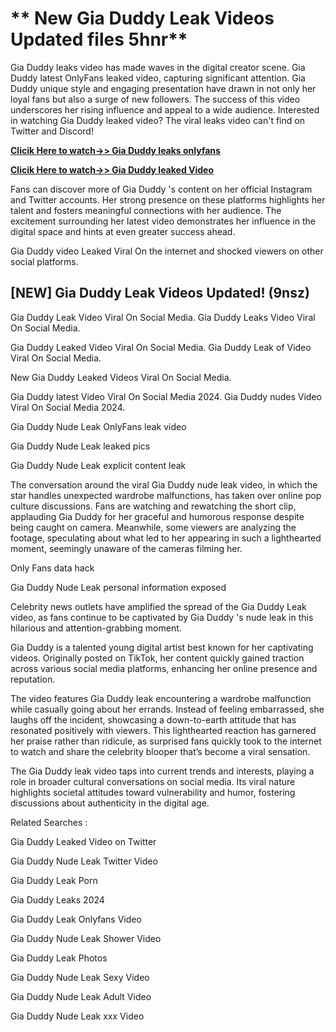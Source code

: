 
# ** New Gia Duddy  Leak Videos Updated files 5hnr** #

  Gia Duddy  leaks video has made waves in the digital creator scene.  Gia Duddy  latest OnlyFans leaked video, capturing significant attention.  Gia Duddy  unique style and engaging presentation have drawn in not only her loyal fans but also a surge of new followers. The success of this video underscores her rising influence and appeal to a wide audience. Interested in watching Gia Duddy  leaked video? The viral leaks video can't find on Twitter and Discord!

**[Clicik Here to watch->>  Gia Duddy  leaks onlyfans ](http://xflirt.top)**

**[Clicik Here to watch->>  Gia Duddy  leaked Video](http://xflirt.top)**

Fans can discover more of Gia Duddy 's content on her official Instagram and Twitter accounts. Her strong presence on these platforms highlights her talent and fosters meaningful connections with her audience. The excitement surrounding her latest video demonstrates her influence in the digital space and hints at even greater success ahead.

  Gia Duddy  video Leaked Viral On the internet and shocked viewers on other social platforms.

## [NEW] Gia Duddy  Leak Videos Updated!  (9nsz) ##

  Gia Duddy  Leak Video Viral On Social Media.  Gia Duddy  Leaks Video Viral On Social Media.

  Gia Duddy  Leaked Video Viral On Social Media.  Gia Duddy  Leak of Video Viral On Social Media.

New Gia Duddy  Leaked Videos Viral On Social Media.

  Gia Duddy  latest Video Viral On Social Media 2024.  Gia Duddy  nudes Video Viral On Social Media 2024.

  Gia Duddy  Nude Leak OnlyFans leak video

  Gia Duddy  Nude Leak leaked pics

  Gia Duddy  Nude Leak explicit content leak

The conversation around the viral Gia Duddy  nude leak video, in which the star handles unexpected wardrobe malfunctions, has taken over online pop culture discussions. Fans are watching and rewatching the short clip, applauding Gia Duddy  for her graceful and humorous response despite being caught on camera. Meanwhile, some viewers are analyzing the footage, speculating about what led to her appearing in such a lighthearted moment, seemingly unaware of the cameras filming her.

Only Fans data hack

  Gia Duddy  Nude Leak personal information exposed

Celebrity news outlets have amplified the spread of the Gia Duddy  Leak video, as fans continue to be captivated by Gia Duddy 's nude leak in this hilarious and attention-grabbing moment.

  Gia Duddy  is a talented young digital artist best known for her captivating videos. Originally posted on TikTok, her content quickly gained traction across various social media platforms, enhancing her online presence and reputation.

The video features Gia Duddy  leak encountering a wardrobe malfunction while casually going about her errands. Instead of feeling embarrassed, she laughs off the incident, showcasing a down-to-earth attitude that has resonated positively with viewers. This lighthearted reaction has garnered her praise rather than ridicule, as surprised fans quickly took to the internet to watch and share the celebrity blooper that’s become a viral sensation.

The Gia Duddy  leak video taps into current trends and interests, playing a role in broader cultural conversations on social media. Its viral nature highlights societal attitudes toward vulnerability and humor, fostering discussions about authenticity in the digital age.

Related Searches :

  Gia Duddy  Leaked Video on Twitter

  Gia Duddy  Nude Leak Twitter Video

  Gia Duddy  Leak Porn

  Gia Duddy  Leaks 2024

  Gia Duddy  Leak Onlyfans Video

  Gia Duddy  Nude Leak Shower Video

  Gia Duddy  Leak Photos

  Gia Duddy  Nude Leak Sexy Video

  Gia Duddy  Nude Leak Adult Video

  Gia Duddy  Nude Leak xxx Video


